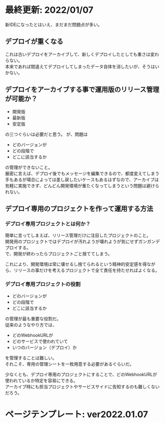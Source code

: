 # 最終更新: 2022/01/07

新IDEになったとはいえ、まだまだ問題点が多い。

## デプロイが重くなる
これは古いデプロイをアーカイブして、新しくデプロイしたとしても重さは変わらない。  
本来であれば間違えてデプロイしてしまったデータ自体を消したいが、そうはいかない。

## デプロイをアーカイブする事で運用版のリリース管理が可能か？
- 開発版
- 最新版
- 安定版

の三つぐらいは必要だと思う。
が、問題は

- どのバージョンが
- どの段階で
- どこに該当するか

の管理ができないこと。  
厳密に言えば、デプロイ後でもメッセージを編集できるので、都度変えてしまう手もあるが場合によっては差し戻したいケースもあるはずなので、アーカイブは気軽に実施できず、どんどん開発環境が重たくなってしまうという問題は避けられない。

## デプロイ専用のプロジェクトを作って運用する方法
### デプロイ専用プロジェクトとは何か？
簡単に言ってしまえば、リリース管理だけに注目したプロジェクトのこと。  
開発用のプロジェクトではデプロイが汚れようが壊れようが気にせずガンガンデプロイする。  
で、開発が終わったらプロジェクトごと捨ててしまう。

これにより、開発環境は常に壊せるし捨てられるという精神的安定感を得ながら、リリースの事だけを考えるプロジェクトで全て責任を持たせればよくなる。

### デプロイ専用プロジェクトの役割
- どのバージョンが
- どの段階で
- どこに該当するか

の管理が最も重要な役割だ。  
従来のようなやり方では、

- どのWebhookURLが
- どのサービスで使われていて
- いつのバージョン（デプロイ）か

を管理することは難しい。  
それこそ、専用の管理シートを一枚用意する必要があるぐらいだ。

少なくとも、デプロイ専用のプロジェクトにすることで、どのWebhookURLが使われているか特定を容易にできる。  
アーカイブ時にも担当プロジェクトやサービスサイドに告知するのも難しくないだろう。

# ページテンプレート: ver2022.01.07